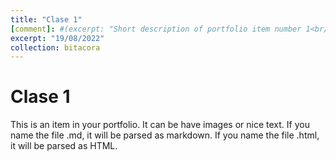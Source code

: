 ```yaml
---
title: "Clase 1"
[comment]: #(excerpt: "Short description of portfolio item number 1<br/><img src='/images/500x300.png'>")
excerpt: "19/08/2022"
collection: bitacora
---
```


# Clase 1
This is an item in your portfolio. It can be have images or nice text. If you name the file .md, it will be parsed as markdown. If you name the file .html, it will be parsed as HTML. 
